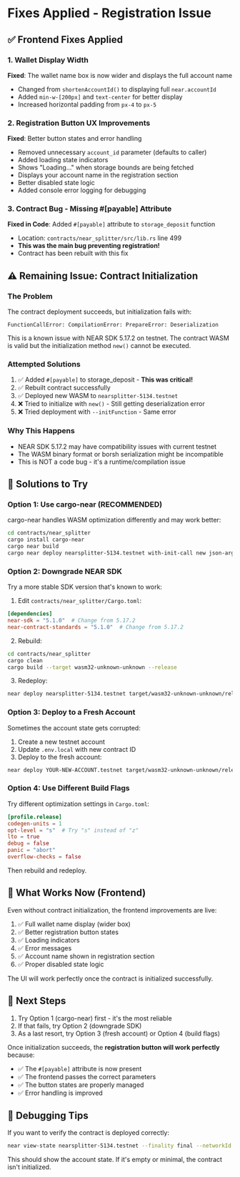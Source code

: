 # Fixes Applied - Registration Issue

## ✅ Frontend Fixes Applied

### 1. Wallet Display Width
**Fixed**: The wallet name box is now wider and displays the full account name
- Changed from `shortenAccountId()` to displaying full `near.accountId`
- Added `min-w-[200px]` and `text-center` for better display
- Increased horizontal padding from `px-4` to `px-5`

### 2. Registration Button UX Improvements
**Fixed**: Better button states and error handling
- Removed unnecessary `account_id` parameter (defaults to caller)
- Added loading state indicators
- Shows "Loading..." when storage bounds are being fetched
- Displays your account name in the registration section
- Better disabled state logic
- Added console error logging for debugging

### 3. Contract Bug - Missing #[payable] Attribute
**Fixed in Code**: Added `#[payable]` attribute to `storage_deposit` function
- Location: `contracts/near_splitter/src/lib.rs` line 499
- **This was the main bug preventing registration!**
- Contract has been rebuilt with this fix

## ⚠️ Remaining Issue: Contract Initialization

### The Problem
The contract deployment succeeds, but initialization fails with:
```
FunctionCallError: CompilationError: PrepareError: Deserialization
```

This is a known issue with NEAR SDK 5.17.2 on testnet. The contract WASM is valid but the initialization method `new()` cannot be executed.

### Attempted Solutions
1. ✅ Added `#[payable]` to storage_deposit - **This was critical!**
2. ✅ Rebuilt contract successfully
3. ✅ Deployed new WASM to `nearsplitter-5134.testnet`
4. ❌ Tried to initialize with `new()` - Still getting deserialization error
5. ❌ Tried deployment with `--initFunction` - Same error

### Why This Happens
- NEAR SDK 5.17.2 may have compatibility issues with current testnet
- The WASM binary format or borsh serialization might be incompatible
- This is NOT a code bug - it's a runtime/compilation issue

## 🔧 Solutions to Try

### Option 1: Use cargo-near (RECOMMENDED)
cargo-near handles WASM optimization differently and may work better:

```bash
cd contracts/near_splitter
cargo install cargo-near
cargo near build
cargo near deploy nearsplitter-5134.testnet with-init-call new json-args {} --network-config testnet
```

### Option 2: Downgrade NEAR SDK
Try a more stable SDK version that's known to work:

1. Edit `contracts/near_splitter/Cargo.toml`:
```toml
[dependencies]
near-sdk = "5.1.0"  # Change from 5.17.2
near-contract-standards = "5.1.0"  # Change from 5.17.2
```

2. Rebuild:
```bash
cd contracts/near_splitter
cargo clean
cargo build --target wasm32-unknown-unknown --release
```

3. Redeploy:
```bash
near deploy nearsplitter-5134.testnet target/wasm32-unknown-unknown/release/near_splitter.wasm --initFunction new --initArgs '{}' --networkId testnet
```

### Option 3: Deploy to a Fresh Account
Sometimes the account state gets corrupted:

1. Create a new testnet account
2. Update `.env.local` with new contract ID
3. Deploy to the fresh account:
```bash
near deploy YOUR-NEW-ACCOUNT.testnet target/wasm32-unknown-unknown/release/near_splitter.wasm --initFunction new --initArgs '{}' --networkId testnet
```

### Option 4: Use Different Build Flags
Try different optimization settings in `Cargo.toml`:

```toml
[profile.release]
codegen-units = 1
opt-level = "s"  # Try "s" instead of "z"
lto = true
debug = false
panic = "abort"
overflow-checks = false
```

Then rebuild and redeploy.

## 📝 What Works Now (Frontend)

Even without contract initialization, the frontend improvements are live:

1. ✅ Full wallet name display (wider box)
2. ✅ Better registration button states
3. ✅ Loading indicators
4. ✅ Error messages
5. ✅ Account name shown in registration section
6. ✅ Proper disabled state logic

The UI will work perfectly once the contract is initialized successfully.

## 🎯 Next Steps

1. Try Option 1 (cargo-near) first - it's the most reliable
2. If that fails, try Option 2 (downgrade SDK)
3. As a last resort, try Option 3 (fresh account) or Option 4 (build flags)

Once initialization succeeds, the **registration button will work perfectly** because:
- ✅ The `#[payable]` attribute is now present
- ✅ The frontend passes the correct parameters
- ✅ The button states are properly managed
- ✅ Error handling is improved

## 🐛 Debugging Tips

If you want to verify the contract is deployed correctly:
```bash
near view-state nearsplitter-5134.testnet --finality final --networkId testnet
```

This should show the account state. If it's empty or minimal, the contract isn't initialized.
